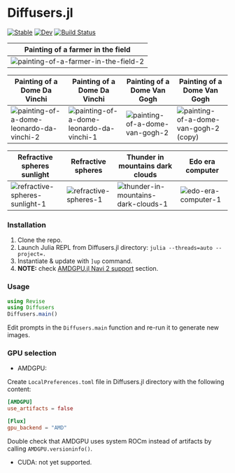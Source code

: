 # Diffusers.jl

[![Stable](https://img.shields.io/badge/docs-stable-blue.svg)](https://JuliaNeuralGraphics.github.io/Diffusers.jl/stable)
[![Dev](https://img.shields.io/badge/docs-dev-blue.svg)](https://JuliaNeuralGraphics.github.io/Diffusers.jl/dev)
[![Build Status](https://github.com/JuliaNeuralGraphics/Diffusers.jl/actions/workflows/CI.yml/badge.svg?branch=main)](https://github.com/JuliaNeuralGraphics/Diffusers.jl/actions/workflows/CI.yml?query=branch%3Amain)

|Painting of a farmer in the field|
|-|
|![painting-of-a-farmer-in-the-field-2](https://user-images.githubusercontent.com/17990405/233843029-2b8e1c22-51c1-4782-bdfd-b16177065bea.png)|

|Painting of a Dome Da Vinchi|Painting of a Dome Da Vinchi|Painting of a Dome Van Gogh|Painting of a Dome Van Gogh|
|-|-|-|-|
|![painting-of-a-dome-leonardo-da-vinchi-2](https://user-images.githubusercontent.com/17990405/234356486-7c15f543-f805-4f04-9eba-5e72a561b195.png)|![painting-of-a-dome-leonardo-da-vinchi-1](https://user-images.githubusercontent.com/17990405/234356507-5f78a5ca-fd9c-41ae-8fe8-53545ed652d1.png)|![painting-of-a-dome-van-gogh-2](https://user-images.githubusercontent.com/17990405/234356529-6505d3b1-63e3-4480-9ff9-e4393fe51e17.png)|![painting-of-a-dome-van-gogh-2 (copy)](https://user-images.githubusercontent.com/17990405/234356543-dfb95537-d41b-4606-bf16-02233b321974.png)|

|Refractive spheres sunlight|Refractive spheres|Thunder in mountains dark clouds|Edo era computer|
|-|-|-|-|
|![refractive-spheres-sunlight-1](https://user-images.githubusercontent.com/17990405/234356847-b057a1ec-ff2f-41a3-9f90-3195f0dbbb06.png)|![refractive-spheres-1](https://user-images.githubusercontent.com/17990405/234356875-304049c2-60aa-42a6-a717-c71d1e75031f.png)|![thunder-in-mountains-dark-clouds-1](https://user-images.githubusercontent.com/17990405/234356895-cbae5f00-2738-426f-b776-92759143a464.png)|![edo-era-computer-1](https://user-images.githubusercontent.com/17990405/234356929-8cfa3a22-ac7f-4ecd-9125-fc7f92e69f59.png)|

### Installation

1. Clone the repo.
2. Launch Julia REPL from Diffusers.jl directory: `julia --threads=auto --project=.`
3. Instantiate & update with `]up` command.
4. **NOTE:** check [AMDGPU.jl Navi 2 support](https://amdgpu.juliagpu.org/dev/#Navi-2-(GFX103x)-support) section.

### Usage

```julia
using Revise
using Diffusers
Diffusers.main()
```

Edit prompts in the `Diffusers.main` function and re-run it to generate new images.

### GPU selection

- AMDGPU:

Create `LocalPreferences.toml` file in Diffusers.jl directory with the following content:

```toml
[AMDGPU]
use_artifacts = false

[Flux]
gpu_backend = "AMD"
```

Double check that AMDGPU uses system ROCm instead of artifacts by calling `AMDGPU.versioninfo()`.

- CUDA: not yet supported.
 
